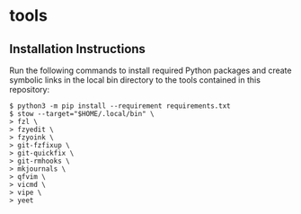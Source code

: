 # tools

## Installation Instructions

Run the following commands to install required Python packages and create
symbolic links in the local bin directory to the tools contained in this
repository:

```
$ python3 -m pip install --requirement requirements.txt
$ stow --target="$HOME/.local/bin" \
> fzl \
> fzyedit \
> fzyoink \
> git-fzfixup \
> git-quickfix \
> git-rmhooks \
> mkjournals \
> qfvim \
> vicmd \
> vipe \
> yeet
```
